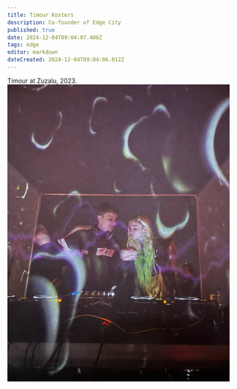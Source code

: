 ```yaml
---
title: Timour Kosters
description: Co-founder of Edge City
published: true
date: 2024-12-04T09:04:07.406Z
tags: edge
editor: markdown
dateCreated: 2024-12-04T09:04:06.012Z
---
```


Timour at Zuzalu, 2023.
![timour_deejaying.png](/timour_deejaying.png)